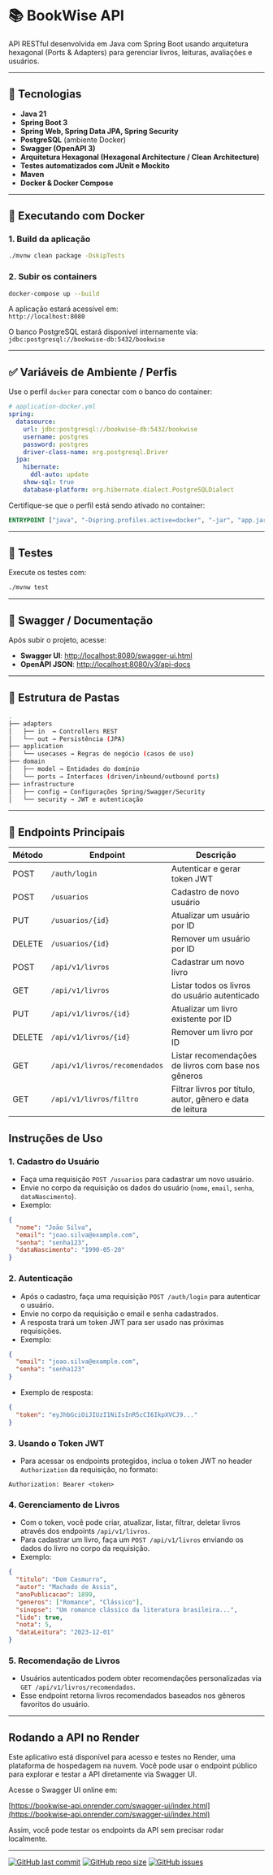 # 📚 BookWise API

API RESTful desenvolvida em Java com Spring Boot usando arquitetura hexagonal (Ports & Adapters) para gerenciar livros, leituras, avaliações e usuários.

---

## 🚀 Tecnologias

- **Java 21**
- **Spring Boot 3**
- **Spring Web, Spring Data JPA, Spring Security**
- **PostgreSQL** (ambiente Docker)
- **Swagger (OpenAPI 3)**
- **Arquitetura Hexagonal (Hexagonal Architecture / Clean Architecture)**
- **Testes automatizados com JUnit e Mockito**
- **Maven**
- **Docker & Docker Compose**

---

## 🔧 Executando com Docker

### 1. Build da aplicação

```bash
./mvnw clean package -DskipTests
```

### 2. Subir os containers

```bash
docker-compose up --build
```

A aplicação estará acessível em:  
`http://localhost:8080`

O banco PostgreSQL estará disponível internamente via:  
`jdbc:postgresql://bookwise-db:5432/bookwise`

---

## ✅ Variáveis de Ambiente / Perfis

Use o perfil `docker` para conectar com o banco do container:

```yml
# application-docker.yml
spring:
  datasource:
    url: jdbc:postgresql://bookwise-db:5432/bookwise
    username: postgres
    password: postgres
    driver-class-name: org.postgresql.Driver
  jpa:
    hibernate:
      ddl-auto: update
    show-sql: true
    database-platform: org.hibernate.dialect.PostgreSQLDialect
```

Certifique-se que o perfil está sendo ativado no container:

```dockerfile
ENTRYPOINT ["java", "-Dspring.profiles.active=docker", "-jar", "app.jar"]
```

---

## 🧪 Testes

Execute os testes com:

```bash
./mvnw test
```

---

## 🧭 Swagger / Documentação

Após subir o projeto, acesse:

- **Swagger UI**: [http://localhost:8080/swagger-ui.html](http://localhost:8080/swagger-ui.html)
- **OpenAPI JSON**: [http://localhost:8080/v3/api-docs](http://localhost:8080/v3/api-docs)

---

## 📂 Estrutura de Pastas

```bash
.
├── adapters
│   ├── in  → Controllers REST
│   └── out → Persistência (JPA)
├── application
│   └── usecases → Regras de negócio (casos de uso)
├── domain
│   ├── model → Entidades do domínio
│   └── ports → Interfaces (driven/inbound/outbound ports)
├── infrastructure
│   ├── config → Configurações Spring/Swagger/Security
│   └── security → JWT e autenticação
```

---

## 📌 Endpoints Principais

| Método | Endpoint                      | Descrição                                                  |
| ------ | ----------------------------- | ---------------------------------------------------------- |
| POST   | `/auth/login`                 | Autenticar e gerar token JWT                               |
| POST   | `/usuarios`                   | Cadastro de novo usuário                                   |
| PUT    | `/usuarios/{id}`              | Atualizar um usuário por ID                                |
| DELETE | `/usuarios/{id}`              | Remover um usuário por ID                                  |
| POST   | `/api/v1/livros`              | Cadastrar um novo livro                                    |
| GET    | `/api/v1/livros`              | Listar todos os livros do usuário autenticado              |
| PUT    | `/api/v1/livros/{id}`         | Atualizar um livro existente por ID                        |
| DELETE | `/api/v1/livros/{id}`         | Remover um livro por ID                                    |
| GET    | `/api/v1/livros/recomendados` | Listar recomendações de livros com base nos gêneros        |
| GET    | `/api/v1/livros/filtro`       | Filtrar livros por título, autor, gênero e data de leitura |


## Instruções de Uso

### 1. Cadastro do Usuário

- Faça uma requisição `POST /usuarios` para cadastrar um novo usuário.
- Envie no corpo da requisição os dados do usuário (`nome`, `email`, `senha`, `dataNascimento`).
- Exemplo:

```json
{
  "nome": "João Silva",
  "email": "joao.silva@example.com",
  "senha": "senha123",
  "dataNascimento": "1990-05-20"
}
```

### 2. Autenticação

- Após o cadastro, faça uma requisição `POST /auth/login` para autenticar o usuário.
- Envie no corpo da requisição o email e senha cadastrados.
- A resposta trará um token JWT para ser usado nas próximas requisições.
- Exemplo:

```json
{
  "email": "joao.silva@example.com",
  "senha": "senha123"
}
```

- Exemplo de resposta:

```json
{
  "token": "eyJhbGciOiJIUzI1NiIsInR5cCI6IkpXVCJ9..."
}
```

### 3. Usando o Token JWT

- Para acessar os endpoints protegidos, inclua o token JWT no header `Authorization` da requisição, no formato:

```
Authorization: Bearer <token>
```

### 4. Gerenciamento de Livros

- Com o token, você pode criar, atualizar, listar, filtrar, deletar livros através dos endpoints `/api/v1/livros`.
- Para cadastrar um livro, faça um `POST /api/v1/livros` enviando os dados do livro no corpo da requisição.
- Exemplo:

```json
{
  "titulo": "Dom Casmurro",
  "autor": "Machado de Assis",
  "anoPublicacao": 1899,
  "generos": ["Romance", "Clássico"],
  "sinopse": "Um romance clássico da literatura brasileira...",
  "lido": true,
  "nota": 5,
  "dataLeitura": "2023-12-01"
}
```

### 5. Recomendação de Livros

- Usuários autenticados podem obter recomendações personalizadas via `GET /api/v1/livros/recomendados`.
- Esse endpoint retorna livros recomendados baseados nos gêneros favoritos do usuário.

---
## Rodando a API no Render

Este aplicativo está disponível para acesso e testes no Render, uma plataforma de hospedagem na nuvem. Você pode usar o endpoint público para explorar e testar a API diretamente via Swagger UI.

Acesse o Swagger UI online em:

[https://bookwise-api.onrender.com/swagger-ui/index.html](https://bookwise-api.onrender.com/swagger-ui/index.html)

Assim, você pode testar os endpoints da API sem precisar rodar localmente.

---

[![GitHub last commit](https://img.shields.io/github/last-commit/guilhermecastrofernandes/bookwise-api)](https://github.com/guilhermecastrofernandes/bookwise-api)
[![GitHub repo size](https://img.shields.io/github/repo-size/guilhermecastrofernandes/bookwise-api)](https://github.com/guilhermecastrofernandes/bookwise-api)
[![GitHub issues](https://img.shields.io/github/issues/guilhermecastrofernandes/bookwise-api)](https://github.com/guilhermecastrofernandes/bookwise-api/issues)
